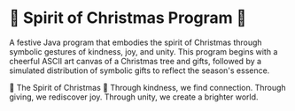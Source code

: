 # 🎄 Spirit of Christmas Program 🎄

A festive Java program that embodies the spirit of Christmas through symbolic gestures of kindness, joy, and unity. This
program begins with a cheerful ASCII art canvas of a Christmas tree and gifts, followed by a simulated distribution of
symbolic gifts to reflect the season's essence.

🌟 The Spirit of Christmas 🌟
Through kindness, we find connection.
Through giving, we rediscover joy.
Through unity, we create a brighter world.